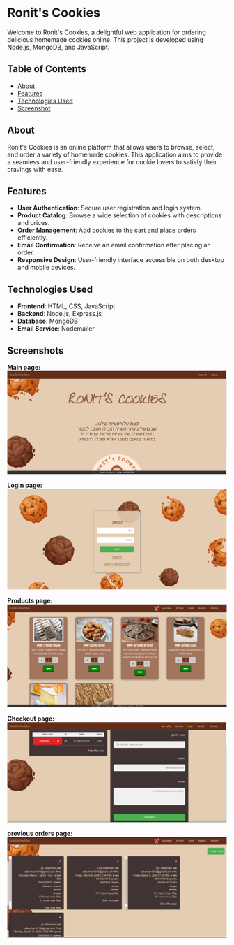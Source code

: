 # Ronit's Cookies

Welcome to Ronit's Cookies, a delightful web application for ordering delicious homemade cookies online. This project is developed using Node.js, MongoDB, and JavaScript.

## Table of Contents

- [About](#about)
- [Features](#features)
- [Technologies Used](#technologies-used)
- [Screenshot](#screenshots)

## About

Ronit's Cookies is an online platform that allows users to browse, select, and order a variety of homemade cookies. This application aims to provide a seamless and user-friendly experience for cookie lovers to satisfy their cravings with ease.

## Features

- **User Authentication**: Secure user registration and login system.
- **Product Catalog**: Browse a wide selection of cookies with descriptions and prices.
- **Order Management**: Add cookies to the cart and place orders efficiently.
- **Email Confirmation**: Receive an email confirmation after placing an order.
- **Responsive Design**: User-friendly interface accessible on both desktop and mobile devices.

## Technologies Used

- **Frontend**: HTML, CSS, JavaScript
- **Backend**: Node.js, Express.js
- **Database**: MongoDB
- **Email Service**: Nodemailer


## Screenshots
**Main page:**
![Main page](images/main_before.PNG)

**Login page:**
![login page](images/login.PNG)

**Products page:**
![Products page](images/products.PNG)

**Checkout page:**
![Checkout page](images/checkout.PNG)

**previous orders page:**
![orders page](images/pre_orders.PNG)